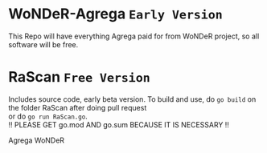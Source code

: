 # WoNDeR-Agrega `Early Version`

This Repo will have everything Agrega paid for from WoNDeR project, so all software will be free.

# RaScan `Free Version`
Includes source code, early beta version.
To build and use, do `go build` on the folder RaScan after doing pull request<br>
or do `go run RaScan.go`.<br>
!! PLEASE GET go.mod AND go.sum BECAUSE IT IS NECESSARY !!

Agrega WoNDeR
